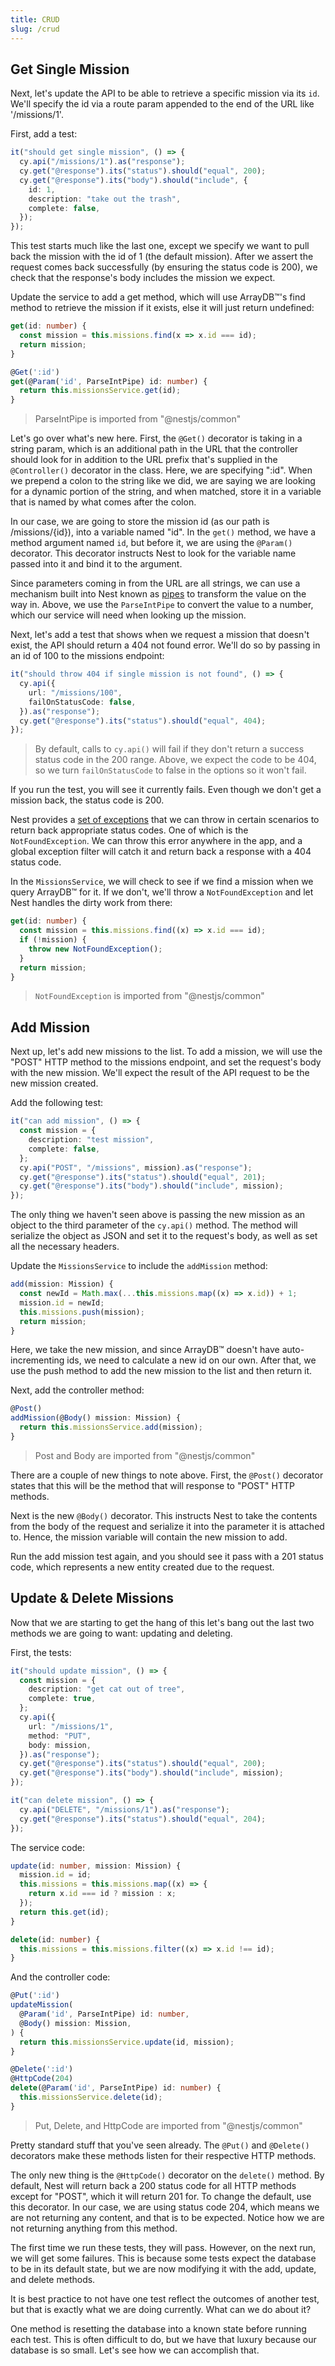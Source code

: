 ```yaml
---
title: CRUD
slug: /crud
---
```


## Get Single Mission

Next, let's update the API to be able to retrieve a specific mission via its
`id`. We'll specify the id via a route param appended to the end of the URL like
'/missions/1'.

First, add a test:

```ts
it("should get single mission", () => {
  cy.api("/missions/1").as("response");
  cy.get("@response").its("status").should("equal", 200);
  cy.get("@response").its("body").should("include", {
    id: 1,
    description: "take out the trash",
    complete: false,
  });
});
```

This test starts much like the last one, except we specify we want to pull
back the mission with the id of 1 (the default mission). After we assert the
request comes back successfully (by ensuring the status code is 200), we check
that the response's body includes the mission we expect.

Update the service to add a get method, which will use ArrayDB™️'s find method
to retrieve the mission if it exists, else it will just return undefined:

```ts title=missions.service.ts
get(id: number) {
  const mission = this.missions.find(x => x.id === id);
  return mission;
}
```

```ts title=missions.controller.ts
@Get(':id')
get(@Param('id', ParseIntPipe) id: number) {
  return this.missionsService.get(id);
}
```

> ParseIntPipe is imported from "@nestjs/common"

Let's go over what's new here. First, the `@Get()` decorator is taking in a
string param, which is an additional path in the URL that the controller should
look for in addition to the URL prefix that's supplied in the `@Controller()`
decorator in the class. Here, we are specifying ":id". When we prepend a colon
to the string like we did, we are saying we are looking for a dynamic portion of
the string, and when matched, store it in a variable that is named by what
comes after the colon.

In our case, we are going to store the mission id (as our path is
/missions/{id}), into a variable named "id". In the `get()` method, we have a
method argument named `id`, but before it, we are using the `@Param()` decorator.
This decorator instructs Nest to look for the variable name passed into it and
bind it to the argument.

Since parameters coming in from the URL are all strings, we can use a mechanism
built into Nest known as [pipes](https://docs.nestjs.com/pipes) to transform the
value on the way in. Above, we use the `ParseIntPipe` to convert the value to a
number, which our service will need when looking up the mission.

Next, let's add a test that shows when we request a mission that doesn't exist,
the API should return a 404 not found error. We'll do so by passing in
an id of 100 to the missions endpoint:

```ts
it("should throw 404 if single mission is not found", () => {
  cy.api({
    url: "/missions/100",
    failOnStatusCode: false,
  }).as("response");
  cy.get("@response").its("status").should("equal", 404);
});
```

> By default, calls to `cy.api()` will fail if they don't return a success
> status code in the 200 range. Above, we expect the code to be 404, so
> we turn `failOnStatusCode` to false in the options so it won't fail.

If you run the test, you will see it currently fails. Even though we don't get a
mission back, the status code is 200.

Nest provides a
[set of exceptions](https://docs.nestjs.com/exception-filters#built-in-http-exceptions)
that we can throw in certain scenarios to return back appropriate status codes.
One of which is the `NotFoundException`. We can throw this error anywhere in the app, and a global exception filter will catch it and return back a
response with a 404 status code.

In the `MissionsService`, we will check to see if we find a mission when we
query ArrayDB™️ for it. If we don't, we'll throw a `NotFoundException` and let
Nest handles the dirty work from there:

```ts
get(id: number) {
  const mission = this.missions.find((x) => x.id === id);
  if (!mission) {
    throw new NotFoundException();
  }
  return mission;
}
```

> `NotFoundException` is imported from "@nestjs/common"

## Add Mission

Next up, let's add new missions to the list. To add a mission, we will use the
"POST" HTTP method to the missions endpoint, and set the request's body
with the new mission. We'll expect the result of the API request to be the new
mission created.

Add the following test:

```ts title=missions.cy.ts
it("can add mission", () => {
  const mission = {
    description: "test mission",
    complete: false,
  };
  cy.api("POST", "/missions", mission).as("response");
  cy.get("@response").its("status").should("equal", 201);
  cy.get("@response").its("body").should("include", mission);
});
```

The only thing we haven't seen above is passing the new mission as an
object to the third parameter of the `cy.api()` method. The method will
serialize the object as JSON and set it to the request's body, as well as set
all the necessary headers.

Update the `MissionsService` to include the `addMission` method:

```ts
add(mission: Mission) {
  const newId = Math.max(...this.missions.map((x) => x.id)) + 1;
  mission.id = newId;
  this.missions.push(mission);
  return mission;
}
```

Here, we take the new mission, and since ArrayDB™️ doesn't have
auto-incrementing ids, we need to calculate a new id on our own. After that, we
use the push method to add the new mission to the list and then return it.

Next, add the controller method:

```ts title=mission.controller.ts
@Post()
addMission(@Body() mission: Mission) {
  return this.missionsService.add(mission);
}
```

> Post and Body are imported from "@nestjs/common"

There are a couple of new things to note above. First, the `@Post()` decorator
states that this will be the method that will response to "POST" HTTP methods.

Next is the new `@Body()` decorator. This instructs Nest to take the contents
from the body of the request and serialize it into the parameter it is attached
to. Hence, the mission variable will contain the new mission to add.

Run the add mission test again, and you should see it pass with a 201 status
code, which represents a new entity created due to the request.

## Update & Delete Missions

Now that we are starting to get the hang of this let's bang out the last two
methods we are going to want: updating and deleting.

First, the tests:

```ts title=missions.cy.ts
it("should update mission", () => {
  const mission = {
    description: "get cat out of tree",
    complete: true,
  };
  cy.api({
    url: "/missions/1",
    method: "PUT",
    body: mission,
  }).as("response");
  cy.get("@response").its("status").should("equal", 200);
  cy.get("@response").its("body").should("include", mission);
});

it("can delete mission", () => {
  cy.api("DELETE", "/missions/1").as("response");
  cy.get("@response").its("status").should("equal", 204);
});
```

The service code:

```ts title=missions.service.ts
update(id: number, mission: Mission) {
  mission.id = id;
  this.missions = this.missions.map((x) => {
    return x.id === id ? mission : x;
  });
  return this.get(id);
}

delete(id: number) {
  this.missions = this.missions.filter((x) => x.id !== id);
}
```

And the controller code:

```ts title=missions.controller.ts
@Put(':id')
updateMission(
  @Param('id', ParseIntPipe) id: number,
  @Body() mission: Mission,
) {
  return this.missionsService.update(id, mission);
}

@Delete(':id')
@HttpCode(204)
delete(@Param('id', ParseIntPipe) id: number) {
  this.missionsService.delete(id);
}
```

> Put, Delete, and HttpCode are imported from "@nestjs/common"

Pretty standard stuff that you've seen already. The `@Put()` and `@Delete()`
decorators make these methods listen for their respective HTTP methods.

The only new thing is the `@HttpCode()` decorator on the `delete()` method. By
default, Nest will return back a 200 status code for all HTTP methods except for
"POST", which it will return 201 for. To change the default, use this decorator.
In our case, we are using status code 204, which means we are not returning any
content, and that is to be expected. Notice how we are not returning anything
from this method.

The first time we run these tests, they will pass. However, on the next run, we will
get some failures. This is because some tests expect the database
to be in its default state, but we are now modifying it with the add, update,
and delete methods.

It is best practice to not have one test reflect the outcomes of another test,
but that is exactly what we are doing currently. What can we do about it?

One method is resetting the database into a known state before running each test.
This is often difficult to do, but we have that luxury because our database is so small. Let's see how we can accomplish that.
